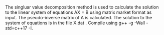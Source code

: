The singluar value decomposition method is used to calculate the solution to the linear system of equations AX = B using matrix market format as input. The pseudo-inverse matrix of A is calculated. The solution to 
the system of equations is in the file X.dat .
 Compile using g++ -g -Wall -std=c++17 -I.
